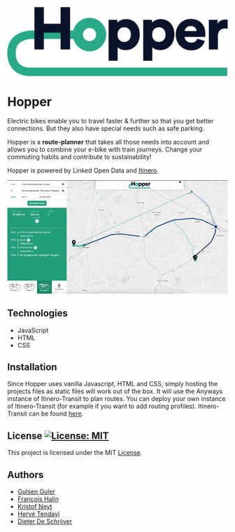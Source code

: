 <img src="assets/img/HOPPER.png" alt="Hopper logo" />

# Hopper
Electric bikes enable you to travel faster & further so that you get better connections. But they also have special needs such as safe parking.

Hopper is a **route-planner** that takes all those needs into account and allows you to combine your e-bike with train journeys. Change your commuting habits and contribute to sustainability!

Hopper is powered by Linked Open Data and [Itinero](https://www.itinero.tech/).

<img src="assets/img/17923edb9be2a9aa231ef1c741dbfe62.gif" alt="Hopper gif" />

## Technologies
- JavaScript
- HTML
- CSS

## Installation
Since Hopper uses vanilla Javascript, HTML and CSS, simply hosting the projects files as static files will work out of the box. 
It will use the Anyways instance of Itinero-Transit to plan routes. You can deploy your own instance of Itinero-Transit (for example if you want to add routing profiles). 
Itinero-Transit can be found [here](https://github.com/anyways-open/itinero-transit-server). 

## License [![License: MIT](https://img.shields.io/badge/License-MIT-yellow.svg)](https://choosealicense.com/licenses/mit/)

This project is licensed under the MIT [License](LICENSE.md).

## Authors

- [Gulsen Guler](https://github.com/gulsenguler)
- [François Halin](https://github.com/fhalin)
-	[Kristof Neyt](https://github.com/Fizz55)
-	[Hervé Tendayi](https://github.com/HerveKurtis)
-	[Dieter De Schrijver](https://github.com/DieterDeSchrijver)




